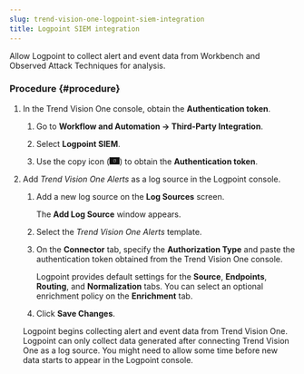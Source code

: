 ```yaml
---
slug: trend-vision-one-logpoint-siem-integration
title: Logpoint SIEM integration
---
```


Allow Logpoint to collect alert and event data from Workbench and Observed Attack Techniques for analysis.

### Procedure {#procedure}

1.  In the Trend Vision One console, obtain the **Authentication token**.

    1.  Go to **Workflow and Automation → Third-Party Integration**.

    2.  Select **Logpoint SIEM**.

    3.  Use the copy icon (![](/images/copyicon=GUID-BD854E6D-5EB9-4181-BE68-D5F743237995=1=en-us=Low.webp)) to obtain the **Authentication token**.

2.  Add *Trend Vision One Alerts* as a log source in the Logpoint console.

    1.  Add a new log source on the **Log Sources** screen.

        The **Add Log Source** window appears.

    2.  Select the *Trend Vision One Alerts* template.

    3.  On the **Connector** tab, specify the **Authorization Type** and paste the authentication token obtained from the Trend Vision One console.

        Logpoint provides default settings for the **Source**, **Endpoints**, **Routing**, and **Normalization** tabs. You can select an optional enrichment policy on the **Enrichment** tab.

    4.  Click **Save Changes**.

    Logpoint begins collecting alert and event data from Trend Vision One. Logpoint can only collect data generated after connecting Trend Vision One as a log source. You might need to allow some time before new data starts to appear in the Logpoint console.
